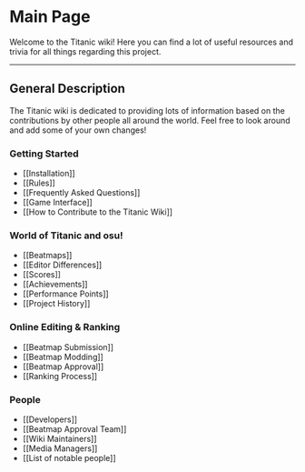 # Main Page

Welcome to the Titanic wiki! Here you can find a lot of useful resources and trivia for all things regarding this project.

---

## General Description

The Titanic wiki is dedicated to providing lots of information based on the contributions by other people all around the world.
Feel free to look around and add some of your own changes!

### Getting Started

- [[Installation]]
- [[Rules]]
- [[Frequently Asked Questions]]
- [[Game Interface]]
- [[How to Contribute to the Titanic Wiki]]  

### World of Titanic and osu!

- [[Beatmaps]]
- [[Editor Differences]] 
- [[Scores]]
- [[Achievements]]
- [[Performance Points]]
- [[Project History]]

### Online Editing & Ranking

- [[Beatmap Submission]]
- [[Beatmap Modding]]
- [[Beatmap Approval]]
- [[Ranking Process]]

### People

- [[Developers]]
- [[Beatmap Approval Team]]
- [[Wiki Maintainers]]
- [[Media Managers]]
- [[List of notable people]]
  
